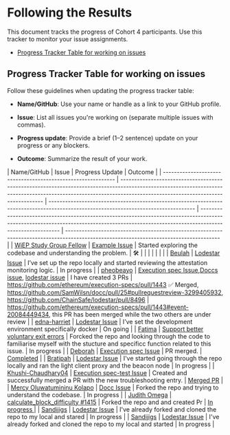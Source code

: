 # Following the Results

This document tracks the progress of Cohort 4 participants. Use this tracker to monitor your issue assignments.

- [Progress Tracker Table for working on issues](#progress-tracker-table)

## Progress Tracker Table for working on issues

Follow these guidelines when updating the progress tracker table:

- **Name/GitHub**: Use your name or handle as a link to your GitHub profile.

- **Issue**: List all issues you're working on (separate multiple issues with commas).
- **Progress update**: Provide a brief (1–2 sentence) update on your progress or any blockers.
- **Outcome**: Summarize the result of your work.

| Name/GitHub                                                  | Issue                                                                                                                                                                                                          | Progress Update                                                                                                                     | Outcome                                                                                                                                                                                 |
| ------------------------------------------------------------ | -------------------------------------------------------------------------------------------------------------------------------------------------------------------------------------------------------------- | ----------------------------------------------------------------------------------------------------------------------------------- | --------------------------------------------------------------------------------------------------------------------------------------------------------------------------------------- | -------------------------------------------------------------------------------------------------------------------------------------- |
| [WiEP Study Group Fellow](https://github.com/example)        | [Example Issue](https://github.com/ethereum/go-ethereum/issues/12345)                                                                                                                                          | Started exploring the codebase and understanding the problem.                                                                       | 🛠️                                                                                                                                                                                      |
|                                                              |                                                                                                                                                                                                                |                                                                                                                                     |                                                                                                                                                                                         |                                                                                                                                        |
| [Beulah](https://github.com/Beutife)                         | [Lodestar Issue](https://github.com/ChainSafe/lodestar/issues/6591)                                                                                                                                            | I’ve set up the repo locally and started reviewing the attestation monitoring logic.                                                | In progress                                                                                                                                                                             |
| [pheobeayo](https://github.com/pheobeayo)                    | [Execution spec Issue](https://github.com/ethereum/execution-specs/issues/1437),[Doccs issue](https://github.com/SamWilsn/docc/issues/17), [lodestar issue](https://github.com/ChainSafe/lodestar/issues/7431) | I have created 3 PRs                                                                                                                | https://github.com/ethereum/execution-specs/pull/1443 ✅ Merged, https://github.com/SamWilsn/docc/pull/25#pullrequestreview-3299405932, https://github.com/ChainSafe/lodestar/pull/8496 | https://github.com/ethereum/execution-specs/pull/1443#event-20084449434, this PR has been merged while the two others are under review |
| [edna-harriet](https://github.com/edna-harriet)              | [Lodestar Issue](https://github.com/ChainSafe/lodestar/issues/6632)                                                                                                                                            | I’ve set the development environment specifically docker                                                                            | On going                                                                                                                                                                                |
| [Fatima](https://github.com/phertyameen)                     | [Support better voluntary exit errors](https://github.com/ChainSafe/lodestar/issues/6330)                                                                                                                      | Forcked the repo and looking through the code to familiarise myself with the stucture and specificc function related to this issue. | In progress                                                                                                                                                                             |
| [Deborah](https://github.com/DeborahOlaboye)                 | [Execution spec Issue](https://github.com/ethereum/execution-specs/issues/1424)                                                                                                                                | PR merged.                                                                                                                          | [Completed](https://github.com/ethereum/execution-specs/pull/1448)                                                                                                                      |
| [Bratipah](https://github.com/Bratipah)                      | [Lodestar Issue](https://github.com/ChainSafe/lodestar/issues/5644)                                                                                                                                            | I've started going through the repo locally and ran the light client proxy and the beacon node                                      | In progress                                                                                                                                                                             |
| [Khushi-Chaudhary04](https://github.com/Khushi-Chaudhary04)  | [Execution spec-test Issue](https://github.com/ethereum/execution-spec-tests/issues/1078)                                                                                                                      | Created and successfully merged a PR with the new troubleshooting entry.                                                            | [Merged PR](https://github.com/ethereum/execution-spec-tests/pull/2214)                                                                                                                 |
| [Mercy Oluwatumininu Kolapo](https://github.com/mercykolapo) | [Docc Issue](https://github.com/SamWilsn/docc/issues/27#issue-3488421473)                                                                                                                                      | Forked the repo and trying to understand the codebase.                                                                              | In progress                                                                                                                                                                             |
| [Judith Omega](https://github.com/omegajudith)               | [calculate_block_difficulty #1415](https://github.com/ethereum/execution-specs/issues/1415)                                                                                                                    | Forked the repo and and created Pr                                                                                                  | [In progress ](https://github.com/ethereum/execution-specs/pull/1460)                                                                                                                   |
| [Sandijigs](https://github.com/Sandijigs)                    | [Lodestar Issue](https://github.com/ChainSafe/lodestar/issues/8178#event-20124638280)                                                                                                                          | I've already forked and cloned the repo to my local and stared                                                                      | In progress                                                                                                                                                                             |
| [Sandijigs](https://github.com/Sandijigs)                    | [Lodestar Issue](https://github.com/ChainSafe/lodestar/issues/8454#event-20124626138)                                                                                                                          | I've already forked and cloned the repo to my local and started                                                                     | In progress                                                                                                                                                                             |
